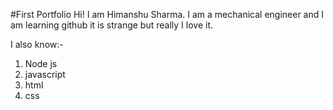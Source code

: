 #First Portfolio
Hi! I am Himanshu Sharma.
I am a mechanical engineer and I am learning github it is strange but really I love it.

I also know:-
1. Node js
1. javascript
2. html
2. css
